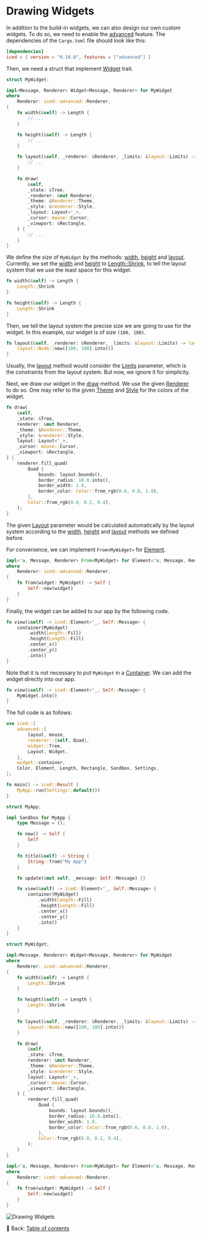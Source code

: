 # Drawing Widgets

In addition to the build-in widgets, we can also design our own custom widgets.
To do so, we need to enable the [advanced](https://docs.rs/crate/iced/latest/features#advanced) feature.
The dependencies of the `Cargo.toml` file should look like this:

```toml
[dependencies]
iced = { version = "0.10.0", features = ["advanced"] }
```

Then, we need a struct that implement [Widget](https://docs.rs/iced/latest/iced/advanced/widget/trait.Widget.html) trait.

```rust
struct MyWidget;

impl<Message, Renderer> Widget<Message, Renderer> for MyWidget
where
    Renderer: iced::advanced::Renderer,
{
    fn width(&self) -> Length {
        // ...
    }

    fn height(&self) -> Length {
        // ...
    }

    fn layout(&self, _renderer: &Renderer, _limits: &layout::Limits) -> layout::Node {
        // ...
    }

    fn draw(
        &self,
        _state: &Tree,
        _renderer: &mut Renderer,
        _theme: &Renderer::Theme,
        _style: &renderer::Style,
        _layout: Layout<'_>,
        _cursor: mouse::Cursor,
        _viewport: &Rectangle,
    ) {
        // ...
    }
}
```

We define the size of `MyWidget` by the methods: [width](https://docs.rs/iced/0.10.0/iced/advanced/widget/trait.Widget.html#tymethod.width), [height](https://docs.rs/iced/0.10.0/iced/advanced/widget/trait.Widget.html#tymethod.height) and [layout](https://docs.rs/iced/latest/iced/advanced/widget/trait.Widget.html#tymethod.layout).
Currently, we set the [width](https://docs.rs/iced/0.10.0/iced/advanced/widget/trait.Widget.html#tymethod.width) and [height](https://docs.rs/iced/0.10.0/iced/advanced/widget/trait.Widget.html#tymethod.height) to [Length::Shrink](https://docs.rs/iced/latest/iced/enum.Length.html#variant.Shrink), to tell the layout system that we use the least space for this widget.

```rust
fn width(&self) -> Length {
    Length::Shrink
}

fn height(&self) -> Length {
    Length::Shrink
}
```

Then, we tell the layout system the precise size we are going to use for the widget.
In this example, our widget is of size `(100, 100)`.

```rust
fn layout(&self, _renderer: &Renderer, _limits: &layout::Limits) -> layout::Node {
    layout::Node::new([100, 100].into())
}
```

Usually, the [layout](https://docs.rs/iced/latest/iced/advanced/widget/trait.Widget.html#tymethod.layout) method would consider the [Limits](https://docs.rs/iced/latest/iced/advanced/layout/struct.Limits.html) parameter, which is the constraints from the layout system.
But now, we ignore it for simplicity.

Next, we draw our widget in the [draw](https://docs.rs/iced/latest/iced/advanced/widget/trait.Widget.html#tymethod.draw) method.
We use the given [Renderer](https://docs.rs/iced/latest/iced/advanced/trait.Renderer.html) to do so.
One may refer to the given [Theme](https://docs.rs/iced/0.10.0/iced/advanced/trait.Renderer.html#associatedtype.Theme) and [Style](https://docs.rs/iced/latest/iced/advanced/renderer/struct.Style.html) for the colors of the widget.

```rust
fn draw(
    &self,
    _state: &Tree,
    renderer: &mut Renderer,
    _theme: &Renderer::Theme,
    _style: &renderer::Style,
    layout: Layout<'_>,
    _cursor: mouse::Cursor,
    _viewport: &Rectangle,
) {
    renderer.fill_quad(
        Quad {
            bounds: layout.bounds(),
            border_radius: 10.0.into(),
            border_width: 1.0,
            border_color: Color::from_rgb(0.6, 0.8, 1.0),
        },
        Color::from_rgb(0.0, 0.2, 0.4),
    );
}
```

The given [Layout](https://docs.rs/iced/latest/iced/advanced/struct.Layout.html) parameter would be calculated automatically by the layout system according to the [width](https://docs.rs/iced/0.10.0/iced/advanced/widget/trait.Widget.html#tymethod.width), [height](https://docs.rs/iced/0.10.0/iced/advanced/widget/trait.Widget.html#tymethod.height) and [layout](https://docs.rs/iced/latest/iced/advanced/widget/trait.Widget.html#tymethod.layout) methods we defined before.

For convenience, we can implement `From<MyWidget>` for [Element](https://docs.rs/iced/latest/iced/type.Element.html).

```rust
impl<'a, Message, Renderer> From<MyWidget> for Element<'a, Message, Renderer>
where
    Renderer: iced::advanced::Renderer,
{
    fn from(widget: MyWidget) -> Self {
        Self::new(widget)
    }
}
```

Finally, the widget can be added to our app by the following code.

```rust
fn view(&self) -> iced::Element<'_, Self::Message> {
    container(MyWidget)
        .width(Length::Fill)
        .height(Length::Fill)
        .center_x()
        .center_y()
        .into()
}
```

Note that it is not necessary to put `MyWidget` in a [Container](https://docs.rs/iced/latest/iced/widget/container/struct.Container.html).
We can add the widget directly into our app.

```rust
fn view(&self) -> iced::Element<'_, Self::Message> {
    MyWidget.into()
}
```

The full code is as follows:

```rust
use iced::{
    advanced::{
        layout, mouse,
        renderer::{self, Quad},
        widget::Tree,
        Layout, Widget,
    },
    widget::container,
    Color, Element, Length, Rectangle, Sandbox, Settings,
};

fn main() -> iced::Result {
    MyApp::run(Settings::default())
}

struct MyApp;

impl Sandbox for MyApp {
    type Message = ();

    fn new() -> Self {
        Self
    }

    fn title(&self) -> String {
        String::from("My App")
    }

    fn update(&mut self, _message: Self::Message) {}

    fn view(&self) -> iced::Element<'_, Self::Message> {
        container(MyWidget)
            .width(Length::Fill)
            .height(Length::Fill)
            .center_x()
            .center_y()
            .into()
    }
}

struct MyWidget;

impl<Message, Renderer> Widget<Message, Renderer> for MyWidget
where
    Renderer: iced::advanced::Renderer,
{
    fn width(&self) -> Length {
        Length::Shrink
    }

    fn height(&self) -> Length {
        Length::Shrink
    }

    fn layout(&self, _renderer: &Renderer, _limits: &layout::Limits) -> layout::Node {
        layout::Node::new([100, 100].into())
    }

    fn draw(
        &self,
        _state: &Tree,
        renderer: &mut Renderer,
        _theme: &Renderer::Theme,
        _style: &renderer::Style,
        layout: Layout<'_>,
        _cursor: mouse::Cursor,
        _viewport: &Rectangle,
    ) {
        renderer.fill_quad(
            Quad {
                bounds: layout.bounds(),
                border_radius: 10.0.into(),
                border_width: 1.0,
                border_color: Color::from_rgb(0.6, 0.8, 1.0),
            },
            Color::from_rgb(0.0, 0.2, 0.4),
        );
    }
}

impl<'a, Message, Renderer> From<MyWidget> for Element<'a, Message, Renderer>
where
    Renderer: iced::advanced::Renderer,
{
    fn from(widget: MyWidget) -> Self {
        Self::new(widget)
    }
}
```

![Drawing Widgets](./pic/drawing_widgets.png)

<!-- :arrow_right:  Next:  -->

:blue_book: Back: [Table of contents](./../README.md)
